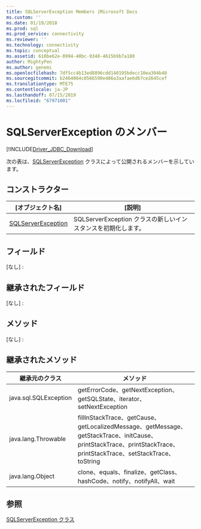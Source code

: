 ```yaml
---
title: SQLServerException Members |Microsoft Docs
ms.custom: ''
ms.date: 01/19/2018
ms.prod: sql
ms.prod_service: connectivity
ms.reviewer: ''
ms.technology: connectivity
ms.topic: conceptual
ms.assetid: 610be62e-0994-40bc-9348-4615b9b7a180
author: MightyPen
ms.author: genemi
ms.openlocfilehash: 7df5cc4b13ed8896cdd140195bdecc10ea304b40
ms.sourcegitcommit: b2464064c0566590e486a3aafae6d67ce2645cef
ms.translationtype: MTE75
ms.contentlocale: ja-JP
ms.lasthandoff: 07/15/2019
ms.locfileid: "67971001"
---
```

# <a name="sqlserverexception-members"></a>SQLServerException のメンバー
[!INCLUDE[Driver_JDBC_Download](../../../includes/driver_jdbc_download.md)]

  次の表は、[SQLServerException](../../../connect/jdbc/reference/sqlserverexception-class.md) クラスによって公開されるメンバーを示しています。  
  
## <a name="constructors"></a>コンストラクター  

|[オブジェクト名]|[説明]|  
|----------|-----------------|  
|[SQLServerException](../../../connect/jdbc/reference/sqlserverexception-constructors.md)|SQLServerException クラスの新しいインスタンスを初期化します。|  
  
## <a name="fields"></a>フィールド  
 [なし] :  
  
## <a name="inherited-fields"></a>継承されたフィールド  
 [なし] :  
  
## <a name="methods"></a>メソッド  
 [なし] :  
  
## <a name="inherited-methods"></a>継承されたメソッド  
  
|継承元のクラス|メソッド|  
|---------------------------|-------------|  
|java.sql.SQLException|getErrorCode、getNextException、getSQLState、iterator、setNextException|  
|java.lang.Throwable|fillInStackTrace、getCause、getLocalizedMessage、getMessage、getStackTrace、initCause、printStackTrace、printStackTrace、printStackTrace、setStackTrace、toString|  
|java.lang.Object|clone、equals、finalize、getClass、hashCode、notify、notifyAll、wait|  
  
## <a name="see-also"></a>参照  
 [SQLServerException クラス](../../../connect/jdbc/reference/sqlserverexception-class.md)  
  
  
